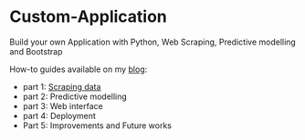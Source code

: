# Custom-Application
Build your own Application with Python, Web Scraping, Predictive modelling and Bootstrap


How-to guides available on my [blog](https://python-everything.com/):

- part 1: [Scraping data](https://python-everything.com/post/108/Build-your-own-Application---Scraping-data.html)
- part 2: Predictive modelling
- part 3: Web interface
- part 4: Deployment
- Part 5: Improvements and Future works
